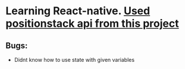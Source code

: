 # Learning React-native. [Used positionstack api from this project](https://positionstack.com/)
## Bugs:
- Didnt know how to use state with given variables
